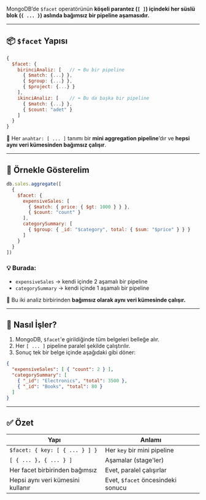 
MongoDB’de `$facet` operatörünün **köşeli parantez (`[ ]`) içindeki her süslü blok (`{ ... }`) aslında **bağımsız bir pipeline aşamasıdır.****

---

## 📦 `$facet` Yapısı

```js
{
  $facet: {
    birinciAnaliz: [   // ⬅️ Bu bir pipeline
      { $match: {...} },
      { $group: {...} },
      { $project: {...} }
    ],
    ikinciAnaliz: [    // ⬅️ Bu da başka bir pipeline
      { $match: {...} },
      { $count: "adet" }
    ]
  }
}
```

🧠 Her `anahtar: [ ... ]` tanımı bir **mini aggregation pipeline**’dır ve **hepsi aynı veri kümesinden bağımsız çalışır**.

---

## 📌 Örnekle Gösterelim

```js
db.sales.aggregate([
  {
    $facet: {
      expensiveSales: [
        { $match: { price: { $gt: 1000 } } },
        { $count: "count" }
      ],
      categorySummary: [
        { $group: { _id: "$category", total: { $sum: "$price" } } }
      ]
    }
  }
])
```

### 💡 Burada:

- `expensiveSales` → kendi içinde 2 aşamalı bir pipeline
- `categorySummary` → kendi içinde 1 aşamalı bir pipeline

🧩 Bu iki analiz birbirinden **bağımsız olarak aynı veri kümesinde çalışır.**

---

## 🔬 Nasıl İşler?

1. MongoDB, `$facet`'e girildiğinde tüm belgeleri belleğe alır.
2. Her `[ ... ]` pipeline paralel şekilde çalıştırılır.
3. Sonuç tek bir belge içinde aşağıdaki gibi döner:
    

```json
{
  "expensiveSales": [ { "count": 2 } ],
  "categorySummary": [
    { "_id": "Electronics", "total": 3500 },
    { "_id": "Books", "total": 80 }
  ]
}
```

---

## ✅ Özet

|Yapı|Anlamı|
|---|---|
|`$facet: { key: [ { ... } ] }`|Her `key` bir mini pipeline|
|`[ { ... }, { ... } ]`|Aşamalar (stage'ler)|
|Her facet birbirinden bağımsız|Evet, paralel çalışırlar|
|Hepsi aynı veri kümesini kullanır|Evet, `$facet` öncesindeki sonucu|
